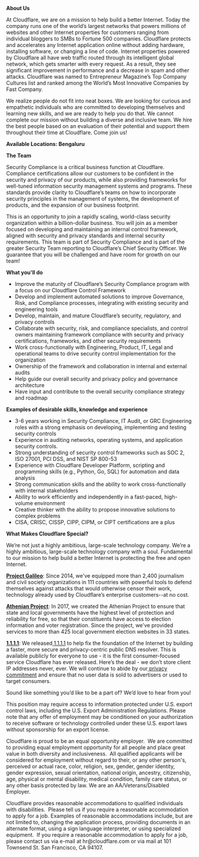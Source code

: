 <div class="content-intro">
	<div><strong>About Us</strong></div>
	<div>
		<p>At Cloudflare, we are on a mission to help build a better Internet. Today the company runs one of the world’s largest networks that powers millions of websites and other Internet properties for customers ranging from individual bloggers to SMBs to Fortune 500 companies. Cloudflare protects and accelerates any Internet application online without adding hardware, installing software, or changing a line of code. Internet properties powered by Cloudflare all have web traffic routed through its intelligent global network, which gets smarter with every request. As a result, they see significant improvement in performance and a decrease in spam and other attacks. Cloudflare was named to Entrepreneur Magazine’s Top Company Cultures list and ranked among the World’s Most Innovative Companies by Fast Company.&nbsp;</p>
		<p><span style="font-weight: 400;">We realize people do not fit into neat boxes. We are looking for curious and empathetic individuals who are committed to developing themselves and learning new skills, and we are ready to help you do that. We cannot complete our mission without building a diverse and inclusive team. We hire the best people based on an evaluation of their potential and support them throughout their time at Cloudflare. Come join us!&nbsp;</span></p>
	</div>
</div>
<p><strong>Available Locations: <span class="il">Bengaluru</span></strong></p>
<p><strong>The Team</strong></p>
<p>Security Compliance is a critical business function at Cloudflare. Compliance certifications allow our customers to be confident in the security and privacy of our products, while also providing frameworks for well-tuned information security management systems and programs. These standards provide clarity to Cloudflare’s teams on how to incorporate security principles in the management of systems, the development of products, and the expansion of our business footprint.</p>
<p>This is an opportunity to join a rapidly scaling, world-class security organization within a billion-dollar business. You will join as a member focused on developing and maintaining an internal control framework, aligned with security and privacy standards and internal security requirements. This team is part of Security Compliance and is part of the greater Security Team reporting to Cloudflare’s Chief Security Officer. We guarantee that you will be challenged and have room for growth on our team!&nbsp;</p>
<p><strong>What you'll do</strong></p>
<ul>
	<li>Improve the maturity of Cloudflare’s Security Compliance program with a focus on our Cloudflare Control Framework</li>
	<li>Develop and implement automated solutions to improve Governance, Risk, and Compliance processes, integrating with existing security and engineering tools</li>
	<li>Develop, maintain, and mature Cloudflare’s security, regulatory, and privacy controls</li>
	<li>Collaborate with security, risk, and compliance specialists, and control owners maintaining framework compliance with security and privacy certifications, frameworks, and other security requirements</li>
	<li>Work cross-functionally with Engineering, Product, IT, Legal and operational teams to drive security control implementation for the organization</li>
	<li>Ownership of the framework and collaboration in internal and external audits</li>
	<li>Help guide our overall security and privacy policy and governance architecture</li>
	<li>Have input and contribute to the overall security compliance strategy and roadmap</li>
</ul>
<p><strong>Examples of desirable skills, knowledge and experience</strong></p>
<ul>
	<li>3-6 years working in Security Compliance, IT Audit, or GRC Engineering roles with a strong emphasis on developing, implementing and testing security controls</li>
	<li>Experience in auditing networks, operating systems, and application security controls.</li>
	<li>Strong understanding of security control frameworks such as SOC 2, ISO 27001, PCI DSS, and NIST SP 800-53</li>
	<li>Experience with Cloudflare Developer Platform, scripting and programming skills (e.g., Python, Go, SQL) for automation and data analysis</li>
	<li>Strong communication skills and the ability to work cross-functionally with internal stakeholders</li>
	<li>Ability to work efficiently and independently in a fast-paced, high-volume environment</li>
	<li>Creative thinker with the ability to propose innovative solutions to complex problems</li>
	<li>CISA, CRISC, CISSP, CIPP, CIPM, or CIPT certifications are a plus</li>
</ul>
<div class="content-conclusion">
	<p><strong>What Makes Cloudflare Special?</strong></p>
	<p><span style="font-weight: 400;">We’re not just a highly ambitious, large-scale technology company. We’re a highly ambitious, large-scale technology company with a soul. Fundamental to our mission to help build a better Internet is protecting the free and open Internet.</span></p>
	<p><a href="https://blog.cloudflare.com/protecting-free-expression-online/"><strong>Project Galileo</strong></a><span style="font-weight: 400;">: Since 2014, we've equipped more than 2,400 journalism and civil society organizations in 111 countries with powerful tools to defend themselves against attacks that would otherwise censor their work, technology already used by Cloudflare’s enterprise customers--at no cost.</span></p>
	<p><strong><a href="https://www.cloudflare.com/athenian/">Athenian Project</a></strong><span style="font-weight: 400;">: In 2017, we created the Athenian Project to ensure that state and local governments have the highest level of protection and reliability for free, so that their constituents have access to election information and voter registration. Since the project, we've provided services to more than 425 local government election websites in 33 states.</span></p>
	<p><a href="https://1.1.1.1/"><strong>1.1.1.1</strong></a><span style="font-weight: 400;">: We released</span><a href="https://1.1.1.1/"> <span style="font-weight: 400;">1.1.1.1</span></a><span style="font-weight: 400;"> to help fix the foundation of the Internet by building a faster, more secure and privacy-centric public DNS resolver. This is available publicly for everyone to use - it is the first consumer-focused service Cloudflare has ever released. Here’s the deal - we don’t store client IP addresses never, ever. We will continue to abide by our</span><a href="https://developers.cloudflare.com/1.1.1.1/privacy/public-dns-resolver"> privacy commitment</a><span style="font-weight: 400;"> and ensure that no user data is sold to advertisers or used to target consumers.</span></p>
	<p><span style="font-weight: 400;">Sound like something you’d like to be a part of? We’d love to hear from you!</span></p>
	<p><span style="font-weight: 400;">This position may require access to information protected under U.S. export control laws, including the U.S. Export Administration Regulations. Please note that any offer of employment may be conditioned on your authorization to receive software or technology controlled under these U.S. export laws without sponsorship for an export license.</span></p>
	<p><span style="font-weight: 400;">Cloudflare is proud to be an equal opportunity employer. &nbsp;We are committed to providing equal employment opportunity for all people and place great value in both diversity and inclusiveness. &nbsp;All qualified applicants will be considered for employment without regard to their, or any other person's, perceived or actual</span> <span style="font-weight: 400;">race, color, religion, sex, gender, gender identity, gender expression, sexual orientation, national origin, ancestry, citizenship, age, physical or mental disability, medical condition, family care status, or any other basis protected by law. </span><span style="font-weight: 400;">We are an AA/Veterans/Disabled Employer.</span></p>
	<p><span style="font-weight: 400;">Cloudflare provides reasonable accommodations to qualified individuals with disabilities. &nbsp;Please tell us if you require a reasonable accommodation to apply for a job. Examples of reasonable accommodations include, but are not limited to, changing the application process, providing documents in an alternate format, using a sign language interpreter, or using specialized equipment. &nbsp;If you require a reasonable accommodation to apply for a job, please contact us via e-mail at </span><span style="font-weight: 400;">hr@cloudflare.com</span><span style="font-weight: 400;"> or via mail at 101 Townsend St. San Francisco, CA 94107.</span></p>
</div>